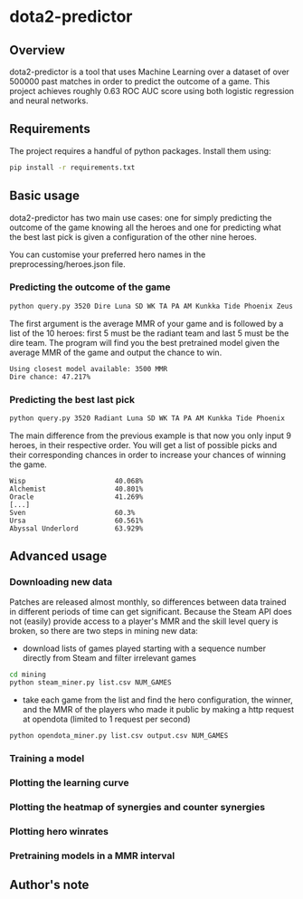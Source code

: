 # dota2-predictor

## Overview
dota2-predictor is a tool that uses Machine Learning over a dataset of over 500000 past matches in order to predict the outcome of a game. This project achieves roughly 0.63 ROC AUC score using both logistic regression and neural networks.

## Requirements
The project requires a handful of python packages. Install them using:
```bash
pip install -r requirements.txt
```

## Basic usage
dota2-predictor has two main use cases: one for simply predicting the outcome of the game knowing all the heroes and one for predicting what the best last pick is given a configuration of the other nine heroes.

You can customise your preferred hero names in the preprocessing/heroes.json file.

### Predicting the outcome of the game
```bash
python query.py 3520 Dire Luna SD WK TA PA AM Kunkka Tide Phoenix Zeus
```
The first argument is the average MMR of your game and is followed by a list of the 10 heroes: first 5 must be the radiant team and last 5 must be the dire team.
The program will find you the best pretrained model given the average MMR of the game and output the chance to win.
```
Using closest model available: 3500 MMR
Dire chance: 47.217%
```

### Predicting the best last pick
```bash
python query.py 3520 Radiant Luna SD WK TA PA AM Kunkka Tide Phoenix
```
The main difference from the previous example is that now you only input 9 heroes, in their respective order. You will get a list of possible picks and their corresponding chances in order to increase your chances of winning the game.
```
Wisp                      40.068%
Alchemist                 40.801%
Oracle                    41.269%
[...]
Sven                      60.3%
Ursa                      60.561%
Abyssal Underlord         63.929%
```

## Advanced usage

### Downloading new data
Patches are released almost monthly, so differences between data trained in different periods of time can get significant. Because the Steam API does not (easily) provide access to a player's MMR and the skill level query is broken, so there are two steps in mining new data:
- download lists of games played starting with a sequence number directly from Steam and filter irrelevant games
```bash
cd mining
python steam_miner.py list.csv NUM_GAMES
```
- take each game from the list and find the hero configuration, the winner, and the MMR of the players who made it public by making a http request at opendota (limited to 1 request per second)
```
python opendota_miner.py list.csv output.csv NUM_GAMES
```

### Training a model

### Plotting the learning curve

### Plotting the heatmap of synergies and counter synergies

### Plotting hero winrates

### Pretraining models in a MMR interval

## Author's note
